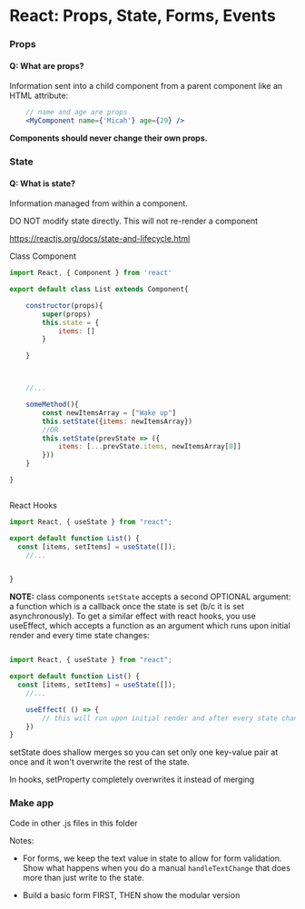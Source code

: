 

# React: Props, State, Forms, Events


### Props

#### Q: What are props?

Information sent into a child component from a parent component like an HTML attribute:

```jsx
    // name and age are props
    <MyComponent name={'Micah'} age={29} />

```

**Components should never change their own props.**


### State

#### Q: What is state?

Information managed from within a component.

DO NOT modify state directly.
This will not re-render a component


https://reactjs.org/docs/state-and-lifecycle.html


Class Component

```jsx
import React, { Component } from 'react'

export default class List extends Component{

    constructor(props){
        super(props)
        this.state = {
            items: []
        }

    }



    //...

    someMethod(){
        const newItemsArray = ["Wake up"]
        this.setState({items: newItemsArray})
        //OR
        this.setState(prevState => ({
            items: [...prevState.items, newItemsArray[0]]
        }))
    }

}



```

React Hooks


```jsx
import React, { useState } from "react";

export default function List() {
  const [items, setItems] = useState([]);
    //...


}

```

**NOTE:** class components `setState` accepts a second OPTIONAL argument: a function which is a callback once the state is set (b/c it is set asynchronously). To get a similar effect with react hooks, you use useEffect, which accepts a function as an argument which runs upon initial render and every time state changes:

```jsx

import React, { useState } from "react";

export default function List() {
  const [items, setItems] = useState([]);
    //...

    useEffect( () => {
        // this will run upon initial render and after every state change
    })
}

```

setState does shallow merges so you can set only one key-value pair at once and it won't overwrite the rest of the state.

In hooks, setProperty completely overwrites it instead of merging


### Make app
Code in other .js files in this folder


Notes: 

- For forms, we keep the text value in state to allow for form validation. Show what happens when you do a manual `handleTextChange` that does more than just write to the state.

- Build a basic form FIRST, THEN show the modular version